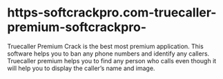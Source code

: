 # https-softcrackpro.com-truecaller-premium-softcrackpro-
Truecaller Premium Crack is the best most premium application. This software helps you to ban any phone numbers and identify any callers. Truecaller premium helps you to find any person who calls even though it will help you to display the caller’s name and image. 
